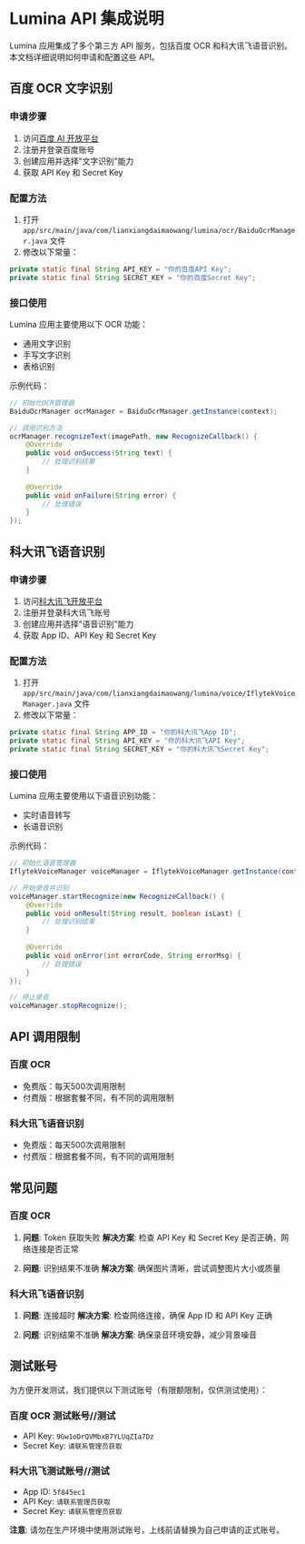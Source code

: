 # Lumina API 集成说明

Lumina 应用集成了多个第三方 API 服务，包括百度 OCR 和科大讯飞语音识别。本文档详细说明如何申请和配置这些 API。

## 百度 OCR 文字识别

### 申请步骤

1. 访问[百度 AI 开放平台](https://ai.baidu.com/)
2. 注册并登录百度账号
3. 创建应用并选择"文字识别"能力
4. 获取 API Key 和 Secret Key

### 配置方法

1. 打开 `app/src/main/java/com/lianxiangdaimaowang/lumina/ocr/BaiduOcrManager.java` 文件
2. 修改以下常量：

```java
private static final String API_KEY = "你的百度API Key";
private static final String SECRET_KEY = "你的百度Secret Key";
```

### 接口使用

Lumina 应用主要使用以下 OCR 功能：

- 通用文字识别
- 手写文字识别
- 表格识别

示例代码：

```java
// 初始化OCR管理器
BaiduOcrManager ocrManager = BaiduOcrManager.getInstance(context);

// 调用识别方法
ocrManager.recognizeText(imagePath, new RecognizeCallback() {
    @Override
    public void onSuccess(String text) {
        // 处理识别结果
    }
    
    @Override
    public void onFailure(String error) {
        // 处理错误
    }
});
```

## 科大讯飞语音识别

### 申请步骤

1. 访问[科大讯飞开放平台](https://www.xfyun.cn/)
2. 注册并登录科大讯飞账号
3. 创建应用并选择"语音识别"能力
4. 获取 App ID、API Key 和 Secret Key

### 配置方法

1. 打开 `app/src/main/java/com/lianxiangdaimaowang/lumina/voice/IflytekVoiceManager.java` 文件
2. 修改以下常量：

```java
private static final String APP_ID = "你的科大讯飞App ID";
private static final String API_KEY = "你的科大讯飞API Key";
private static final String SECRET_KEY = "你的科大讯飞Secret Key";
```

### 接口使用

Lumina 应用主要使用以下语音识别功能：

- 实时语音转写
- 长语音识别

示例代码：

```java
// 初始化语音管理器
IflytekVoiceManager voiceManager = IflytekVoiceManager.getInstance(context);

// 开始录音并识别
voiceManager.startRecognize(new RecognizeCallback() {
    @Override
    public void onResult(String result, boolean isLast) {
        // 处理识别结果
    }
    
    @Override
    public void onError(int errorCode, String errorMsg) {
        // 处理错误
    }
});

// 停止录音
voiceManager.stopRecognize();
```

## API 调用限制

### 百度 OCR

- 免费版：每天500次调用限制
- 付费版：根据套餐不同，有不同的调用限制

### 科大讯飞语音识别

- 免费版：每天500次调用限制
- 付费版：根据套餐不同，有不同的调用限制

## 常见问题

### 百度 OCR

1. **问题**: Token 获取失败
   **解决方案**: 检查 API Key 和 Secret Key 是否正确，网络连接是否正常

2. **问题**: 识别结果不准确
   **解决方案**: 确保图片清晰，尝试调整图片大小或质量

### 科大讯飞语音识别

1. **问题**: 连接超时
   **解决方案**: 检查网络连接，确保 App ID 和 API Key 正确

2. **问题**: 识别结果不准确
   **解决方案**: 确保录音环境安静，减少背景噪音

## 测试账号

为方便开发测试，我们提供以下测试账号（有限额限制，仅供测试使用）：

### 百度 OCR 测试账号//测试

- API Key: `9Gw1oDrQVMbxB7YLUqZIa7Dz`
- Secret Key: `请联系管理员获取`

### 科大讯飞测试账号//测试

- App ID: `5f845ec1`
- API Key: `请联系管理员获取`
- Secret Key: `请联系管理员获取`

**注意**: 请勿在生产环境中使用测试账号，上线前请替换为自己申请的正式账号。 